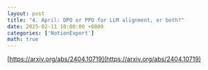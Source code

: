 ```yaml
---
layout: post
title: "4. April: DPO or PPO for LLM alignment, or both?"
date: 2025-02-11 10:00:00 +0800
categories: ['NotionExport']
math: true
---
```


[https://arxiv.org/abs/2404.10719](https://arxiv.org/abs/2404.10719)
